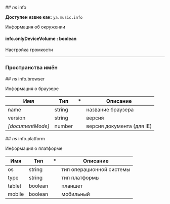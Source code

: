 

##<a name="info"></a> *ns* info

**Доступен извне как:** `ya.music.info`

Информация об окружении

#### info.onlyDeviceVolume : boolean

Настройка громкости

----

### Пространства имён

##<a name="info.browser"></a> *ns* info.browser

Информация о браузере

| Имя | Тип | * | Описание |
| --- | --- | --- | --- |
| name | string |  | название браузера |
| version | string |  | версия |
| *\[documentMode\]* | number |  | версия документа (для IE) |

##<a name="info.platform"></a> *ns* info.platform

Информация о платформе

| Имя | Тип | * | Описание |
| --- | --- | --- | --- |
| os | string |  | тип операционной системы |
| type | string |  | тип платформы |
| tablet | boolean |  | планшет |
| mobile | boolean |  | мобильный |

